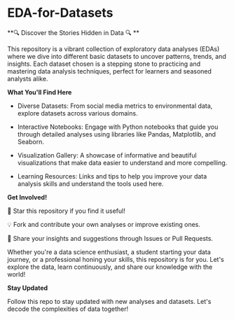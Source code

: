# EDA-for-Datasets

**🔍 Discover the Stories Hidden in Data 🔍 **

This repository is a vibrant collection of exploratory data analyses (EDAs) where we dive into different basic datasets to uncover patterns, trends, and insights. Each dataset chosen is a stepping stone to practicing and mastering data analysis techniques, perfect for learners and seasoned analysts alike.

**What You'll Find Here**

* Diverse Datasets: From social media metrics to environmental data, explore datasets across various domains.
  
* Interactive Notebooks: Engage with Python notebooks that guide you through detailed analyses using libraries like Pandas, Matplotlib, and Seaborn.
  
* Visualization Gallery: A showcase of informative and beautiful visualizations that make data easier to understand and more compelling.
  
* Learning Resources: Links and tips to help you improve your data analysis skills and understand the tools used here.



**Get Involved!**

🌟 Star this repository if you find it useful!

💡 Fork and contribute your own analyses or improve existing ones.

📢 Share your insights and suggestions through Issues or Pull Requests.

Whether you're a data science enthusiast, a student starting your data journey, or a professional honing your skills, this repository is for you. Let's explore the data, learn continuously, and share our knowledge with the world!

**Stay Updated**

Follow this repo to stay updated with new analyses and datasets. Let's decode the complexities of data together!

